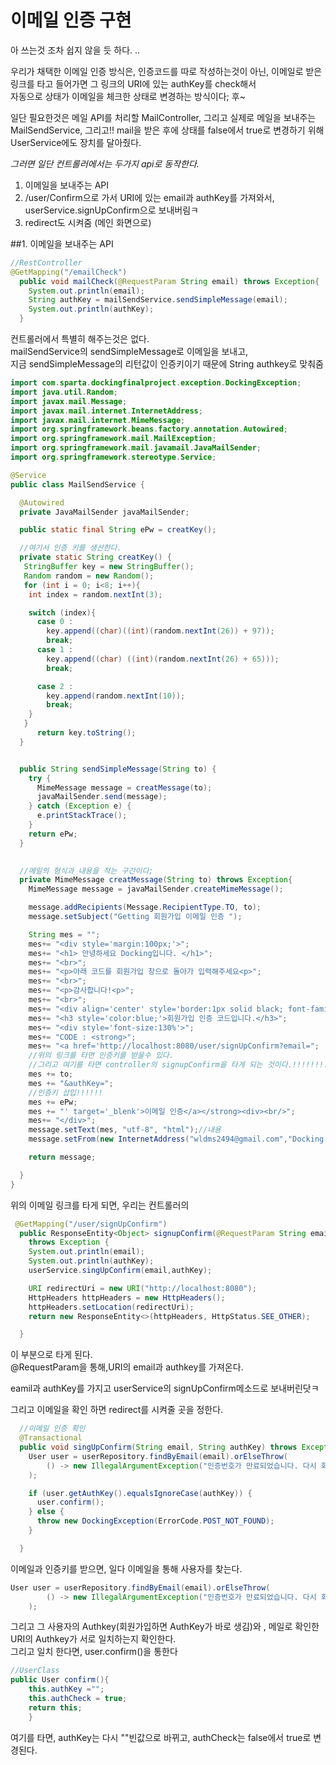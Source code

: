 이메일 인증 구현
===============

아 쓰는것 조차 쉽지 않을 듯 하다. ..

우리가 채택한 이메일 인증 방식은, 인증코드를 따로 작성하는것이 아닌, 
이메일로 받은 링크를 타고 들어가면 그 링크의 URI에 있는 authKey를 check해서  
자동으로 상태가 이메일을 체크한 상태로 변경하는 방식이다; 후~  


일단 필요한것은 메일 API를 처리할 MailController,
그리고 실제로 메일을 보내주는 MailSendService,
그리고!! mail을 받은 후에 상태를 false에서 true로 변경하기 위해
UserService에도 장치를 달아줬다.

*그러면 일단 컨트롤러에서는 두가지 api로 동작한다.*

1. 이메일을 보내주는 API
2. /user/Confirm으로 가서 URI에 있는 email과 authKey를 가져와서,  userService.signUpConfirm으로 보내버림ㅋ  
3. redirect도 시켜줌 (메인 화면으로)


##1. 이메일을 보내주는 API

```java
//RestController
@GetMapping("/emailCheck")
  public void mailCheck(@RequestParam String email) throws Exception{
	System.out.println(email);
	String authKey = mailSendService.sendSimpleMessage(email);
	System.out.println(authKey);
  }
```

컨트롤러에서 특별히 해주는것은 없다.   
mailSendService의 sendSimpleMessage로 이메일을 보내고,  
지금 sendSimpleMessage의 리턴값이 인증키이기 때문에 String authkey로 맞춰줌  

```java
import com.sparta.dockingfinalproject.exception.DockingException;
import java.util.Random;
import javax.mail.Message;
import javax.mail.internet.InternetAddress;
import javax.mail.internet.MimeMessage;
import org.springframework.beans.factory.annotation.Autowired;
import org.springframework.mail.MailException;
import org.springframework.mail.javamail.JavaMailSender;
import org.springframework.stereotype.Service;

@Service
public class MailSendService {

  @Autowired
  private JavaMailSender javaMailSender;

  public static final String ePw = creatKey();

  //여기서 인증 키를 생산한다. 
  private static String creatKey() {
   StringBuffer key = new StringBuffer();
   Random random = new Random();
   for (int i = 0; i<8; i++){
    int index = random.nextInt(3);

    switch (index){
      case 0 :
        key.append((char)((int)(random.nextInt(26)) + 97));
        break;
      case 1 :
        key.append((char) ((int)(random.nextInt(26) + 65)));
        break;

      case 2 :
        key.append(random.nextInt(10));
        break;
    }
   }
      return key.toString();
  }


  public String sendSimpleMessage(String to) {
    try {
      MimeMessage message = creatMessage(to);
      javaMailSender.send(message);
    } catch (Exception e) {
      e.printStackTrace();
    }
    return ePw;
  }

  
  //메일의 형식과 내용을 적는 구간이다;   
  private MimeMessage creatMessage(String to) throws Exception{
    MimeMessage message = javaMailSender.createMimeMessage();

    message.addRecipients(Message.RecipientType.TO, to);
    message.setSubject("Getting 회원가입 이메일 인증 ");

    String mes = "";
    mes+= "<div style='margin:100px;'>";
    mes+= "<h1> 안녕하세요 Docking입니다. </h1>";
    mes+= "<br>";
    mes+= "<p>아래 코드를 회원가입 창으로 돌아가 입력해주세요<p>";
    mes+= "<br>";
    mes+= "<p>감사합니다!<p>";
    mes+= "<br>";
    mes+= "<div align='center' style='border:1px solid black; font-family:verdana';>";
    mes+= "<h3 style='color:blue;'>회원가입 인증 코드입니다.</h3>";
    mes+= "<div style='font-size:130%'>";
    mes+= "CODE : <strong>";
    mes+= "<a href='http://localhost:8080/user/signUpConfirm?email=";
	//위의 링크를 타면 인증키를 받을수 있다.
    //그리고 여기를 타면 controller의 signupConfirm을 타게 되는 것이다.!!!!!!!!!!!!!!!!!
    mes += to;
    mes += "&authKey=";
	//인증키 삽입!!!!!!
    mes += ePw;
    mes += "' target='_blenk'>이메일 인증</a></strong><div><br/>";
    mes+= "</div>";
    message.setText(mes, "utf-8", "html");//내용
    message.setFrom(new InternetAddress("wldms2494@gmail.com","Docking team"));

    return message;

  }
}

```

위의 이메일 링크를 타게 되면, 우리는  컨트롤러의
```java
 @GetMapping("/user/signUpConfirm")
  public ResponseEntity<Object> signupConfirm(@RequestParam String email, @RequestParam String authKey)
	throws Exception {
	System.out.println(email);
	System.out.println(authKey);
	userService.singUpConfirm(email,authKey);

	URI redirectUri = new URI("http://localhost:8080");
	HttpHeaders httpHeaders = new HttpHeaders();
	httpHeaders.setLocation(redirectUri);
	return new ResponseEntity<>(httpHeaders, HttpStatus.SEE_OTHER);

  }
```
이 부분으로 타게 된다.  
@RequestParam을 통해,URI의 email과 authkey를 가져온다.

eamil과 authKey를 가지고 userService의 signUpConfirm메소드로 보내버린닷ㅋ  

그리고 이메일을 확인 하면 redirect를 시켜줄 곳을 정한다.


```java
  //이메일 인증 확인
  @Transactional
  public void singUpConfirm(String email, String authKey) throws Exception {
	User user = userRepository.findByEmail(email).orElseThrow(
		() -> new IllegalArgumentException("인증번호가 만료되었습니다. 다시 회원가입 해주세요")
	);

	if (user.getAuthKey().equalsIgnoreCase(authKey)) {
	  user.confirm();
	} else {
	  throw new DockingException(ErrorCode.POST_NOT_FOUND);
	}

  }

```

이메일과 인증키를 받으면, 일다 이메일을 통해 사용자를 찾는다.
```java
User user = userRepository.findByEmail(email).orElseThrow(
		() -> new IllegalArgumentException("인증번호가 만료되었습니다. 다시 회원가입 해주세요")
	);
```

그리고 그 사용자의 Authkey(회원가입하면 AuthKey가 바로 생김)와 , 메일로 확인한 URI의 Authkey가 서로 일치하는지 확인한다.  
그리고 일치 한다면, user.confirm()을 통한다  


```java
//UserClass
public User confirm(){
	this.authKey ="";
	this.authCheck = true;
	return this;
	}
```
여기를 타면, authKey는 다시 ""빈값으로 바뀌고, authCheck는 false에서 true로 변경된다.



